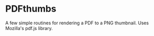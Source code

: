 # PDFthumbs
A few simple routines for rendering a PDF to a PNG thumbnail. Uses Mozilla's pdf.js library.
